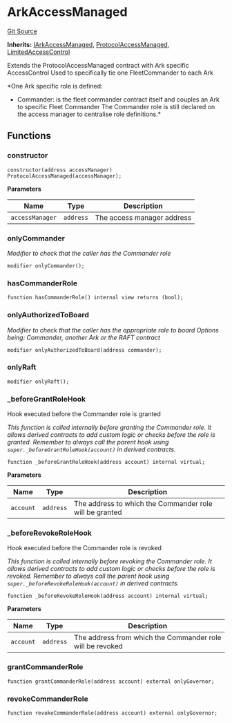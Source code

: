 # ArkAccessManaged
[Git Source](https://github.com/OasisDEX/summer-earn-protocol/blob/0276900cbe9b1188d82d1b9bcbb8c174e79a15a1/src/contracts/ArkAccessManaged.sol)

**Inherits:**
[IArkAccessManaged](/src/interfaces/IArkAccessManaged.sol/interface.IArkAccessManaged.md), [ProtocolAccessManaged](/src/contracts/ProtocolAccessManaged.sol/contract.ProtocolAccessManaged.md), [LimitedAccessControl](/src/contracts/LimitedAccessControl.sol/contract.LimitedAccessControl.md)

Extends the ProtocolAccessManaged contract with Ark specific AccessControl
Used to specifically tie one FleetCommander to each Ark

*One Ark specific role is defined:
- Commander: is the fleet commander contract itself and couples an
Ark to specific Fleet Commander
The Commander role is still declared on the access manager to centralise
role definitions.*


## Functions
### constructor


```solidity
constructor(address accessManager) ProtocolAccessManaged(accessManager);
```
**Parameters**

|Name|Type|Description|
|----|----|-----------|
|`accessManager`|`address`|The access manager address|


### onlyCommander

*Modifier to check that the caller has the Commander role*


```solidity
modifier onlyCommander();
```

### hasCommanderRole


```solidity
function hasCommanderRole() internal view returns (bool);
```

### onlyAuthorizedToBoard

*Modifier to check that the caller has the appropriate role to board
Options being: Commander, another Ark or the RAFT contract*


```solidity
modifier onlyAuthorizedToBoard(address commander);
```

### onlyRaft


```solidity
modifier onlyRaft();
```

### _beforeGrantRoleHook

Hook executed before the Commander role is granted

*This function is called internally before granting the Commander role.
It allows derived contracts to add custom logic or checks before the role is granted.
Remember to always call the parent hook using `super._beforeGrantRoleHook(account)` in derived contracts.*


```solidity
function _beforeGrantRoleHook(address account) internal virtual;
```
**Parameters**

|Name|Type|Description|
|----|----|-----------|
|`account`|`address`|The address to which the Commander role will be granted|


### _beforeRevokeRoleHook

Hook executed before the Commander role is revoked

*This function is called internally before revoking the Commander role.
It allows derived contracts to add custom logic or checks before the role is revoked.
Remember to always call the parent hook using `super._beforeRevokeRoleHook(account)` in derived contracts.*


```solidity
function _beforeRevokeRoleHook(address account) internal virtual;
```
**Parameters**

|Name|Type|Description|
|----|----|-----------|
|`account`|`address`|The address from which the Commander role will be revoked|


### grantCommanderRole


```solidity
function grantCommanderRole(address account) external onlyGovernor;
```

### revokeCommanderRole


```solidity
function revokeCommanderRole(address account) external onlyGovernor;
```

